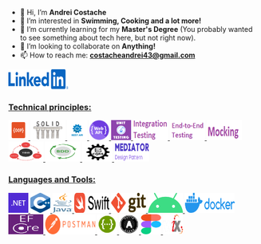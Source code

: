 - 👋 Hi, I’m **Andrei Costache**
- 👀 I’m interested in **Swimming, Cooking and a lot more!**
- 🌱 I’m currently learning for my **Master's Degree** (You probably wanted to see something about tech here, but not right now).
- 💞️ I’m looking to collaborate on **Anything!**
- 📫 How to reach me: **costacheandrei43@gmail.com**

<p align="left">
<a href="https://www.linkedin.com/in/stelian-andrei-costache/" target="_blank" rel="noreferrer"> <img src="./Images/linkedin.png" alt="amplify" width="120" height="40"/> 
</p>

<h3 align="left">Technical principles:</h3>
<p align="left">
<a href="https://en.wikipedia.org/wiki/Object-oriented_programming" target="_blank" rel="noreferrer"> <img src="./Images/oop.png" alt="amplify" width="40" height="40"/> 
<a href="https://en.wikipedia.org/wiki/SOLID" target="_blank" rel="noreferrer"> <img src="./Images/solid.png" alt="amplify" width="70" height="40"/> 
<a href="https://en.wikipedia.org/wiki/Representational_state_transfer" target="_blank" rel="noreferrer"> <img src="./Images/rest.png" alt="amplify" width="40" height="40"/> 
<a href="https://en.wikipedia.org/wiki/Web_API" target="_blank" rel="noreferrer"> <img src="./Images/webApi.png" alt="amplify" width="40" height="40"/> 
<a href="https://en.wikipedia.org/wiki/Unit_testing" target="_blank" rel="noreferrer"> <img src="./Images/unitTesting.png" alt="amplify" width="40" height="40"/> 
<a href="https://en.wikipedia.org/wiki/Integration_testing" target="_blank" rel="noreferrer"> <img src="./Images/integrationTesting.jpg" alt="amplify" width="70" height="40"/> 
<a href="https://www.techopedia.com/definition/7035/end-to-end-test" target="_blank" rel="noreferrer"> <img src="./Images/endToEnd.jpg" alt="amplify" width="70" height="40"/> 
<a href="https://en.wikipedia.org/wiki/Mock_object" target="_blank" rel="noreferrer"> <img src="./Images/mocking.png" alt="amplify" width="70" height="40"/> 
<a href="https://en.wikipedia.org/wiki/Test-driven_development" target="_blank" rel="noreferrer"> <img src="./Images/tdd.png" alt="amplify" width="70" height="40"/> 
<a href="https://en.wikipedia.org/wiki/Behavior-driven_development" target="_blank" rel="noreferrer"> <img src="./Images/bdd.svg" alt="amplify" width="70" height="40"/> 
<a href="https://martinfowler.com/bliki/CQRS.html" target="_blank" rel="noreferrer"> <img src="./Images/cqrs.jpg" alt="amplify" width="60" height="40"/> 
<a href="https://en.wikipedia.org/wiki/Mediator_pattern" target="_blank" rel="noreferrer"> <img src="./Images/mediator.png" alt="amplify" width="70" height="40"/> 
</p>

<h3 align="left">Languages and Tools:</h3>
<p align="left">
<a href="https://en.wikipedia.org/wiki/.NET" target="_blank" rel="noreferrer"> <img src="./Images/.net.png" alt="amplify" width="40" height="40"/> 
<a href="https://en.wikipedia.org/wiki/C%2B%2B" target="_blank" rel="noreferrer"> <img src="./Images/c++.png" alt="amplify" width="40" height="40"/> 
<a href="https://en.wikipedia.org/wiki/Java_(programming_language)" target="_blank" rel="noreferrer"> <img src="./Images/java.png" alt="amplify" width="40" height="40"/> 
<a href="https://en.wikipedia.org/wiki/Swift_(programming_language)" target="_blank" rel="noreferrer"> <img src="./Images/swift.png" alt="amplify" width="70" height="40"/> 
<a href="https://en.wikipedia.org/wiki/Git" target="_blank" rel="noreferrer"> <img src="./Images/git.png" alt="amplify" width="70" height="40"/> 
<a href="https://en.wikipedia.org/wiki/Android_(operating_system)" target="_blank" rel="noreferrer"> <img src="./Images/android.png" alt="amplify" width="70" height="40"/> 
<a href="https://en.wikipedia.org/wiki/Docker_(software)" target="_blank" rel="noreferrer"> <img src="./Images/docker.png" alt="amplify" width="100" height="40"/> 
<a href="https://en.wikipedia.org/wiki/Entity_Framework" target="_blank" rel="noreferrer"> <img src="./Images/entityFramework.svg" alt="amplify" width="70" height="40"/> 
<a href="https://en.wikipedia.org/wiki/Postman_(software)" target="_blank" rel="noreferrer"> <img src="./Images/postman.png" alt="amplify" width="100" height="40"/> 
<a href="https://en.wikipedia.org/wiki/Swagger_(software)" target="_blank" rel="noreferrer"> <img src="./Images/swagger.png" alt="amplify" width="40" height="40"/> 
<a href="hhttps://en.wikipedia.org/wiki/OAuth" target="_blank" rel="noreferrer"> <img src="./Images/oauth.svg" alt="amplify" width="40" height="40"/> 
<a href="https://en.wikipedia.org/wiki/Figma_(software)" target="_blank" rel="noreferrer"> <img src="./Images/figma.png" alt="amplify" width="40" height="40"/> 
<a href="https://wixtoolset.org/" target="_blank" rel="noreferrer"> <img src="./Images/wix.png" alt="amplify" width="40" height="40"/> 
</p>
